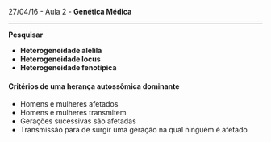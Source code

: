 27/04/16 - Aula 2 - **Genética Médica**

---

**Pesquisar**

* **Heterogeneidade alélila**
* **Heterogeneidade locus**
* **Heterogeneidade fenotípica**

#### Critérios de uma herança autossômica dominante

* Homens e mulheres afetados
* Homens e mulheres transmitem
* Gerações sucessivas são afetadas
* Transmissão para de surgir uma geração na qual ninguém é afetado



